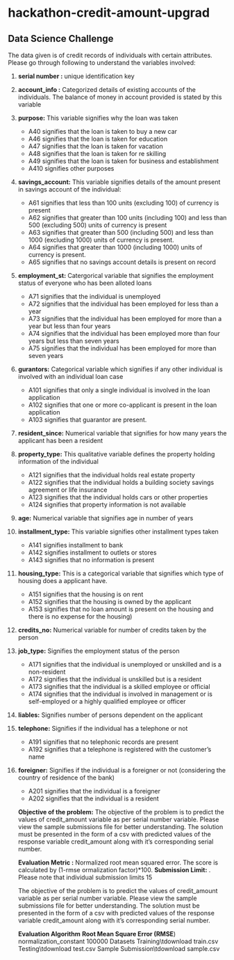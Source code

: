 # hackathon-credit-amount-upgrad

## Data Science Challenge 
     
   The data given is of credit records of individuals with certain attributes. Please go through following to understand the variables involved: 
1. **serial number :** unique identification key 
     
2. **account_info :** Categorized details of existing accounts of the individuals. The balance of money in account provided is stated by this variable 
     
3. **purpose:** This variable signifies why the loan was taken 
    - A40 signifies that the loan is taken to buy a new car 
    - A46 signifies that the loan is taken for education 
    - A47 signifies that the loan is taken for vacation 
    - A48 signifies that the loan is taken for re skilling 
    - A49 signifies that the loan is taken for business and establishment 
    - A410 signifies other purposes 
     
4. **savings_account:** This variable signifies details of the amount present in savings account of the individual: 
    - A61 signifies that less than 100 units (excluding 100) of currency is present 
    - A62 signifies that greater than 100 units (including 100) and less than 500 (excluding 500) units of currency is present 
    - A63 signifies that greater than 500 (including 500) and less than 1000 (excluding 1000) units of currency is present. 
    - A64 signifies that greater than 1000 (including 1000) units of currency is present. 
    - A65 signifies that no savings account details is present on record 
     
5. **employment_st:** Catergorical variable that signifies the employment status of everyone who has been alloted loans 
    - A71 signifies that the individual is unemployed 
    - A72 signifies that the individual has been employed for less than a year 
    - A73 signifies that the individual has been employed for more than a year but less than four years 
    - A74 signifies that the individual has been employed more than four years but less than seven years 
    - A75 signifies that the individual has been employed for more than seven years 
     
6. **gurantors:** Categorical variable which signifies if any other individual is involved with an individual loan case 
    - A101 signifies that only a single individual is involved in the loan application 
    - A102 signifies that one or more co-applicant is present in the loan application 
    - A103 signifies that guarantor are present. 
     
7. **resident_since:** Numerical variable that signifies for how many years the applicant has been a resident 
     
8. **property_type:** This qualitative variable defines the property holding information of the individual 
    - A121 signifies that the individual holds real estate property 
    - A122 signifies that the individual holds a building society savings agreement or life insurance 
    - A123 signifies that the individual holds cars or other properties 
    - A124 signifies that property information is not available 
     
9. **age:** Numerical variable that signifies age in number of years 
     
10. **installment_type:** This variable signifies other installment types taken 
    - A141 signifies installment to bank 
    - A142 signifies installment to outlets or stores 
    - A143 signifies that no information is present 
     
11. **housing_type:** This is a categorical variable that signifies which type of housing does a applicant have. 
    - A151 signifies that the housing is on rent 
    - A152 signifies that the housing is owned by the applicant 
    - A153 signifies that no loan amount is present on the housing and there is no expense for the housing) 
     
12. **credits_no:** Numerical variable for number of credits taken by the person 
     
13. **job_type:** Signifies the employment status of the person 
    - A171 signifies that the individual is unemployed or unskilled and is a non-resident 
    - A172 signifies that the individual is unskilled but is a resident 
    - A173 signifies that the individual is a skilled employee or official 
    - A174 signifies that the individual is involved in management or is self-employed or a 
             highly qualified employee or officer 
     
14. **liables:** Signifies number of persons dependent on the applicant 
     
15. **telephone:** Signifies if the individual has a telephone or not 
    - A191 signifies that no telephonic records are present 
    - A192 signifies that a telephone is registered with the customer’s name 
     
16. **foreigner:** Signifies if the individual is a foreigner or not (considering the country of residence of the bank) 
    - A201 signifies that the individual is a foreigner 
    - A202 signifies that the individual is a resident 
     
     **Objective of the problem:** The objective of the problem is to predict the values of credit_amount variable as per serial number variable. Please view the sample submissions file for better understanding. The solution must be presented in the form of a csv with predicted values of the response variable credit_amount along with it’s corresponding serial number. 
     
     **Evaluation Metric :** Normalized root mean squared error. The score is calculated by (1-rmse ormalization factor)*100. 
     **Submission Limit:** . Please note that individual submission limits 15 
     
     The objective of the problem is to predict the values of credit_amount variable as per serial number variable. Please view the sample submissions file for better understanding. The solution must be presented in the form of a csv with predicted values of the response variable credit_amount along with it’s corresponding serial number. 
     
     **Evaluation Algorithm** 
     **Root Mean Square Error (RMSE**) 
     normalization_constant 100000 
     Datasets 
     Training\tdownload train.csv 
     Testing\tdownload test.csv 
     Sample Submission\tdownload sample.csv 
